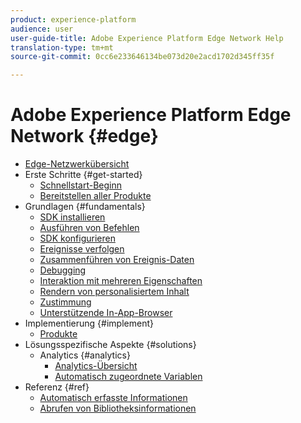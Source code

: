 ```yaml
---
product: experience-platform
audience: user
user-guide-title: Adobe Experience Platform Edge Network Help
translation-type: tm+mt
source-git-commit: 0cc6e233646134be073d20e2acd1702d345ff35f

---
```



# Adobe Experience Platform Edge Network {#edge}

* [Edge-Netzwerkübersicht](home.md)
* Erste Schritte {#get-started}
   * [Schnellstart-Beginn](getting-started/quick-start-with-launch.md)
   * [Bereitstellen aller Produkte](getting-started/deploying-all-products.md)
* Grundlagen {#fundamentals}
   * [SDK installieren](fundamentals/installing-the-sdk.md)
   * [Ausführen von Befehlen](fundamentals/executing-commands.md)
   * [SDK konfigurieren](fundamentals/configuring-the-sdk.md)
   * [Ereignisse verfolgen](fundamentals/tracking-events.md)
   * [Zusammenführen von Ereignis-Daten](fundamentals/merging-event-data.md)
   * [Debugging](fundamentals/debugging.md)
   * [Interaktion mit mehreren Eigenschaften](fundamentals/interacting-with-multiple-properties.md)
   * [Rendern von personalisiertem Inhalt](fundamentals/rendering-personalization-content.md)
   * [Zustimmung](fundamentals/supporting-consent.md)
   * [Unterstützende In-App-Browser](fundamentals/supporting-in-app-browsers.md)
* Implementierung {#implement}
   * [Produkte](what-to-implement/commerce.md)
* Lösungsspezifische Aspekte {#solutions}
   * Analytics {#analytics}
      * [Analytics-Übersicht](solution-specific/analytics/analytics-overview.md)
      * [Automatisch zugeordnete Variablen](solution-specific/analytics/automatically-mapped-vars.md)
* Referenz {#ref}
   * [Automatisch erfasste Informationen](reference/automatic-information.md)
   * [Abrufen von Bibliotheksinformationen](reference/retrieving-library-information.md)
